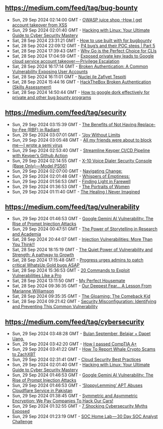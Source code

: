 ## https://medium.com/feed/tag/bug-bounty
- Sun, 29 Sep 2024 02:14:00 GMT - [OWASP juice shop -How I get account takeover from XSS](https://freedium.cfd/https://medium.com/p/ae3cfc978381)
- Sun, 29 Sep 2024 02:01:40 GMT - [Hacking with Linux: Your Ultimate Guide to Cyber Security Mastery](https://freedium.cfd/https://medium.com/p/e8f8bb38510c)
- Sat, 28 Sep 2024 23:31:21 GMT - [How to use built with for bugbounty](https://freedium.cfd/https://medium.com/p/9f58ba501f5a)
- Sat, 28 Sep 2024 22:09:12 GMT - [P4 bug’s and their POC steps | Part 5](https://freedium.cfd/https://medium.com/p/242eddd02fd0)
- Sat, 28 Sep 2024 17:39:43 GMT - [Why Go is the Perfect Choice for CLIs](https://freedium.cfd/https://medium.com/p/477281989ace)
- Sat, 28 Sep 2024 17:04:59 GMT - [Exposed private key leads to Google cloud service account takeover — Privilege Escalation](https://freedium.cfd/https://medium.com/p/6f031e20c819)
- Sat, 28 Sep 2024 16:17:14 GMT - [Broken Authentication: A Common Vulnerability Exposing User Accounts](https://freedium.cfd/https://medium.com/p/2b48b6f9b644)
- Sat, 28 Sep 2024 16:11:01 GMT - [Nuclei ile Zafiyet Tespiti](https://freedium.cfd/https://medium.com/p/ec94aa180aab)
- Sat, 28 Sep 2024 15:44:16 GMT - [HackTheBox Broken Authentication (Skills Assessment)](https://freedium.cfd/https://medium.com/p/c43feaab1a52)
- Sat, 28 Sep 2024 14:50:44 GMT - [How to google dork effectively for private and other bug bounty programs](https://freedium.cfd/https://medium.com/p/d54f9e7b4d57)

## https://medium.com/feed/tag/security
- Sun, 29 Sep 2024 03:15:39 GMT - [The Benefits of Not Having Replace-by-Fee (RBF) in Radiant](https://freedium.cfd/https://medium.com/p/046fb0351a36)
- Sun, 29 Sep 2024 03:07:01 GMT - [“Joy Without Limits](https://freedium.cfd/https://medium.com/p/503761ad36d6)
- Sun, 29 Sep 2024 03:05:48 GMT - [All my friends were about to block me — I wrote a semi virus](https://freedium.cfd/https://medium.com/p/fe408d8de801)
- Sun, 29 Sep 2024 02:53:40 GMT - [Streamline Keyper CI/CD Pipeline with Keyper’s Github Action](https://freedium.cfd/https://medium.com/p/ed075f80f9b5)
- Sun, 29 Sep 2024 02:14:55 GMT - [X-10 Voice Dialer Security Console (Base Only) — Model PS561](https://freedium.cfd/https://medium.com/p/551464d799a5)
- Sun, 29 Sep 2024 02:07:00 GMT - [Navigating Change:](https://freedium.cfd/https://medium.com/p/e4bb13f549d4)
- Sun, 29 Sep 2024 02:01:48 GMT - [Whispers of Emptiness:](https://freedium.cfd/https://medium.com/p/1a70a16e3475)
- Sun, 29 Sep 2024 01:56:53 GMT - [Finding Light in Farewell](https://freedium.cfd/https://medium.com/p/25916c6bc8c5)
- Sun, 29 Sep 2024 01:36:53 GMT - [The Portraits of Women](https://freedium.cfd/https://medium.com/p/ee1178660be6)
- Sun, 29 Sep 2024 01:11:40 GMT - [The Healing I Never Imagined](https://freedium.cfd/https://medium.com/p/d4e5716f603b)

## https://medium.com/feed/tag/vulnerability
- Sun, 29 Sep 2024 01:46:53 GMT - [Google Gemini AI Vulnerability: The Rise of Prompt Injection Attacks](https://freedium.cfd/https://medium.com/p/8d2c48a65210)
- Sun, 29 Sep 2024 00:47:51 GMT - [The Power of Storytelling in Research and Academia](https://freedium.cfd/https://medium.com/p/3885f393b869)
- Sat, 28 Sep 2024 20:44:07 GMT - [Injection Vulnerabilities: More Than You Think!! ](https://freedium.cfd/https://medium.com/p/e926332d4907)
- Sat, 28 Sep 2024 18:15:19 GMT - [The Quiet Power of Vulnerability and Strength: A pathway to Growth](https://freedium.cfd/https://medium.com/p/73f4c817e87b)
- Sat, 28 Sep 2024 17:15:48 GMT - [Progress urges admins to patch critical WhatsUp Gold bugs ASAP](https://freedium.cfd/https://medium.com/p/71234ef898bd)
- Sat, 28 Sep 2024 15:36:53 GMT - [20 Commands to Exploit Vulnerabilities Like a Pro](https://freedium.cfd/https://medium.com/p/1145291df899)
- Sat, 28 Sep 2024 13:11:50 GMT - [My Perfect Housemate](https://freedium.cfd/https://medium.com/p/ea4ee739a2b1)
- Sat, 28 Sep 2024 09:36:35 GMT - [Our Deepest Fear… A Lesson From Marianne Williamson](https://freedium.cfd/https://medium.com/p/df2b4cb16950)
- Sat, 28 Sep 2024 09:35:35 GMT - [The Gloaming: The Comeback Kid](https://freedium.cfd/https://medium.com/p/b66b38698c98)
- Sat, 28 Sep 2024 09:21:42 GMT - [Security Misconfiguration: Identifying and Preventing This Common Vulnerability](https://freedium.cfd/https://medium.com/p/14ab1c4989ac)

## https://medium.com/feed/tag/cybersecurity
- Sun, 29 Sep 2024 03:48:28 GMT - [Bulan September, Belajar + Dapet Uang.](https://freedium.cfd/https://medium.com/p/9eddbc1f1071)
- Sun, 29 Sep 2024 03:42:20 GMT - [How I passed CompTIA A+](https://freedium.cfd/https://medium.com/p/fed456f8a4ec)
- Sun, 29 Sep 2024 03:41:22 GMT - [How To Report Whale Crypto Scams to ZachXBT](https://freedium.cfd/https://medium.com/p/5e55529a8e9b)
- Sun, 29 Sep 2024 02:31:41 GMT - [Cloud Security Best Practices](https://freedium.cfd/https://medium.com/p/a73a69523049)
- Sun, 29 Sep 2024 02:01:40 GMT - [Hacking with Linux: Your Ultimate Guide to Cyber Security Mastery](https://freedium.cfd/https://medium.com/p/e8f8bb38510c)
- Sun, 29 Sep 2024 01:46:53 GMT - [Google Gemini AI Vulnerability: The Rise of Prompt Injection Attacks](https://freedium.cfd/https://medium.com/p/8d2c48a65210)
- Sun, 29 Sep 2024 01:46:53 GMT - [‘SloppyLemming’ APT Abuses Cloudflare Service in Pakistan](https://freedium.cfd/https://medium.com/p/27847d3a03fd)
- Sun, 29 Sep 2024 01:38:45 GMT - [Symmetric and Asymmetric Encryption: We Pay Companies To Hack Our Cars!](https://freedium.cfd/https://medium.com/p/e1d938d1c7c8)
- Sun, 29 Sep 2024 01:32:55 GMT - [7 Shocking Cybersecurity Myths Exposed](https://freedium.cfd/https://medium.com/p/ac864dfbb5dc)
- Sun, 29 Sep 2024 01:23:19 GMT - [SOC Home Lab — 30 Day SOC Analyst Challenge](https://freedium.cfd/https://medium.com/p/128d2285a4b6)

